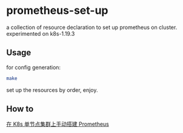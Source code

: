 # prometheus-set-up
a collection of resource declaration to set up prometheus on cluster.
experimented on k8s-1.19.3

## Usage

for config generation:
```bash
make
```

set up the resources by order, enjoy.

## How to

[在 K8s 单节点集群上手动搭建 Prometheus](./setup-how-to/setup-how-to.md)
